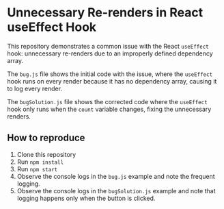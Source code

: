 # Unnecessary Re-renders in React useEffect Hook

This repository demonstrates a common issue with the React `useEffect` hook: unnecessary re-renders due to an improperly defined dependency array.

The `bug.js` file shows the initial code with the issue, where the `useEffect` hook runs on every render because it has no dependency array, causing it to log every render.

The `bugSolution.js` file shows the corrected code where the `useEffect` hook only runs when the `count` variable changes, fixing the unnecessary renders.

## How to reproduce

1. Clone this repository
2. Run `npm install`
3. Run `npm start`
4. Observe the console logs in the `bug.js` example and note the frequent logging.
5. Observe the console logs in the `bugSolution.js` example and note that logging happens only when the button is clicked.
